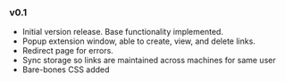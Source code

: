### v0.1
- Initial version release. Base functionality implemented.
- Popup extension window, able to create, view, and delete links.
- Redirect page for errors.
- Sync storage so links are maintained across machines for same user
- Bare-bones CSS added